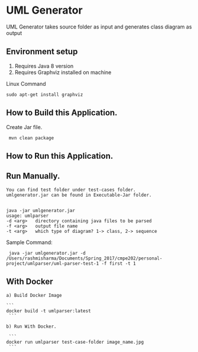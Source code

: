 

# UML Generator

UML Generator takes source folder as input and generates class diagram as output

## Environment setup
  1. Requires Java 8 version
  2. Requires Graphviz installed on machine
  
  Linux Command
  ```
  sudo apt-get install graphviz
  ```
## How to Build this Application.

 Create Jar file.
 ```
  mvn clean package
 ```

## How to Run this Application.

   ## Run Manually.
  ```
  You can find test folder under test-cases folder. 
  umlgenerator.jar can be found in Executable-Jar folder.
  
  
  java -jar umlgenerator.jar
  usage: umlparser
 -d <arg>   directory containing java files to be parsed
 -f <arg>   output file name
 -t <arg>   which type of diagram? 1-> class, 2-> sequence
 ```

 Sample Command:
 ```
  java -jar umlgenerator.jar -d /Users/rashmisharma/Documents/Spring_2017/cmpe202/personal-project/umlparser/uml-parser-test-1 -f first -t 1
  ```
  ## With Docker
    
    a) Build Docker Image
    
    ```
    docker build -t umlparser:latest
     ```
    
    b) Run With Docker.
    
     ```
    docker run umlparser test-case-folder image_name.jpg
     ```
    
